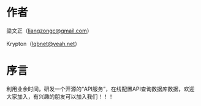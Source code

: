 # 作者 
梁文正（liangzongc@gmail.com）

Krypton（lqbnet@yeah.net）

# 序言

利用业余时间，研发一个开源的“API服务”，在线配置API查询数据库数据，欢迎大家加入，有兴趣的朋友可以加入我们！！！
